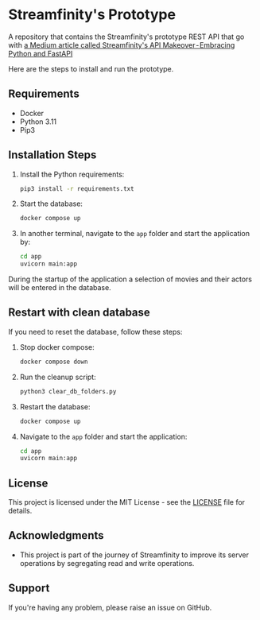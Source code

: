 # Streamfinity's Prototype

A repository that contains the Streamfinity's prototype REST API that go with [a Medium article called Streamfinity's API Makeover - Embracing Python and FastAPI](https://medium.com/itnext/streamfinitys-api-makeover-embracing-python-and-fastapi-93df4dc237aa)


Here are the steps to install and run the prototype.

## Requirements

- Docker
- Python 3.11
- Pip3

## Installation Steps

1. Install the Python requirements:

    ```bash
    pip3 install -r requirements.txt
    ```

2. Start the database:

    ```bash
    docker compose up
    ```

3. In another terminal, navigate to the `app` folder and start the application by:

    ```bash
    cd app
    uvicorn main:app
    ```

During the startup of the application a selection of movies and their actors will be entered in the database.

## Restart with clean database

If you need to reset the database, follow these steps:

1. Stop docker compose:

    ```bash
    docker compose down
    ```

2. Run the cleanup script:

    ```bash
    python3 clear_db_folders.py
    ```

3. Restart the database:

    ```bash
    docker compose up
    ```

4. Navigate to the `app` folder and start the application:

    ```bash
    cd app
    uvicorn main:app
    ```

## License

This project is licensed under the MIT License - see the [LICENSE](LICENSE) file for details.

## Acknowledgments

* This project is part of the journey of Streamfinity to improve its server operations by segregating read and write operations. 

## Support

If you're having any problem, please raise an issue on GitHub.

